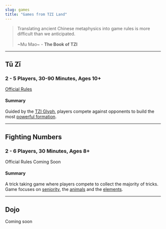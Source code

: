 ```yaml
---
slug: games
title: "Games from TZI Land"
---
```

>Translating ancient Chinese metaphysics into game rules 
is more difficult than we anticipated.<br /><br /> ~Mu Mao~ - **The Book of TZI**

---
## Tǔ Zǐ
### 2 - 5 Players, 30-90 Minutes, Ages 10+
[Official Rules](tu-zi)
#### Summary
Guided by the [TZI Glyph](tzi-glyph), players compete against opponents to build the most [powerful formation](formations).

---
## Fighting Numbers
### 2 - 6 Players, 30 Minutes, Ages 8+
Official Rules Coming Soon
#### Summary
A trick taking game where players compete to collect the majority of tricks. Game focuses on [seniority](seniority "Seniority"), the [animals](animals "Animals") and the [elements](elements "Elements").

---
## Dojo
Coming soon